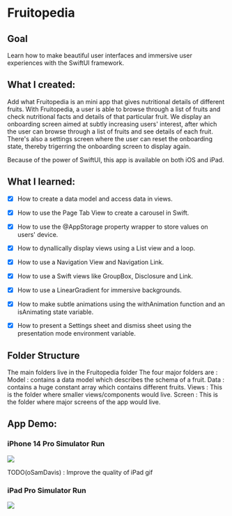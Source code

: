 # Fruitopedia

## Goal

Learn how to make beautiful user interfaces and immersive user experiences with the SwiftUI framework.

## What I created:

Add what Fruitopedia is an mini app that gives nutritional details of different fruits. With Fruitopedia, a user is able to browse through a list of fruits and check nutritional facts and details of that particular fruit. We display an onboarding screen aimed at subtly increasing users' interest, after which the user can browse through a list of fruits and see details of each fruit. There's also a settings screen where the user can reset the onboarding state, thereby trigerring the onboarding screen to display again. 

Because of the power of SwiftUI, this app is available on both iOS and iPad.

## What I learned:

- [x] How to create a data model and access data in views.
- [x] How to use the Page Tab View to create a carousel in Swift.
- [x] How to use the @AppStorage property wrapper to store values on users' device.
- [x] How to dynallically display views using a List view and a loop.
- [x] How to use a Navigation View and Navigation Link.
- [x] How to use a Swift views like GroupBox, Disclosure and Link.
- [x] How to use a LinearGradient for immersive backgrounds.
- [x] How to make subtle animations using the withAnimation function and an isAnimating state variable.
- [x] How to present a Settings sheet and dismiss sheet using the presentation mode environment variable.


## Folder Structure
The main folders live in the Fruitopedia folder
The four major folders are :
Model : contains a data model which describes the schema of a fruit.
Data : contains a huge constant array which contains different fruits.
Views : This is the folder where smaller views/components would live.
Screen : This is the folder where major screens of the app would live.

## App Demo:

### iPhone 14 Pro Simulator Run
![](https://github.com/oSamDavis/Fruitopedia/blob/dev/iPhone14-pro-run.gif)

TODO(oSamDavis) : Improve the quality of iPad gif 
### iPad Pro Simulator Run
![](https://github.com/oSamDavis/Fruitopedia/blob/dev/ipad-pro-sim.gif)
